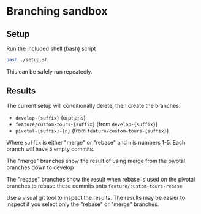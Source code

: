 # Branching sandbox

## Setup

Run the included shell (bash) script

```sh
bash ./setup.sh
```

This can be safely run repeatedly.

## Results

The current setup will conditionally delete, then create the branches:
- `develop-{suffix}` (orphans)
- `feature/custom-tours-{suffix}` (from `develop-{suffix}`)
- `pivotal-{suffix}-{n}` (from `feature/custom-tours-{suffix}`)

Where `suffix` is either "merge" or "rebase" and `n` is numbers 1-5. Each branch will have 5 empty commits.

The "merge" branches show the result of using merge from the pivotal branches down to develop

The "rebase" branches show the result when rebase is used on the pivotal branches to rebase these commits onto `feature/custom-tours-rebase`

Use a visual git tool to inspect the results. The results may be easier to inspect if you select only the "rebase" or "merge" branches.

